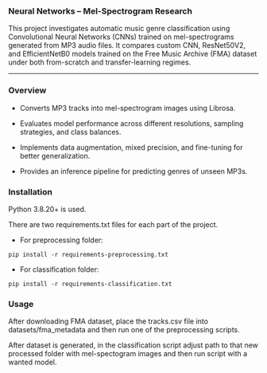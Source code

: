 ### Neural Networks – Mel-Spectrogram Research

This project investigates automatic music genre classification using Convolutional Neural Networks (CNNs) trained on mel-spectrograms generated from MP3 audio files.
It compares custom CNN, ResNet50V2, and EfficientNetB0 models trained on the Free Music Archive (FMA) dataset under both from-scratch and transfer-learning regimes.

---

### Overview

- Converts MP3 tracks into mel-spectrogram images using Librosa.

- Evaluates model performance across different resolutions, sampling strategies, and class balances.

- Implements data augmentation, mixed precision, and fine-tuning for better generalization.

- Provides an inference pipeline for predicting genres of unseen MP3s.

### Installation

Python 3.8.20+ is used.

There are two requirements.txt files for each part of the project.

- For preprocessing folder:
``` pip
pip install -r requirements-preprocessing.txt
```

- For classification folder:
``` pip
pip install -r requirements-classification.txt
```

### Usage

After downloading FMA dataset, place the tracks.csv file into datasets/fma_metadata and then run one of the preprocessing scripts.

After dataset is generated, in the classification script adjust path to that new processed folder with mel-spectogram images and then run script with a wanted model.
